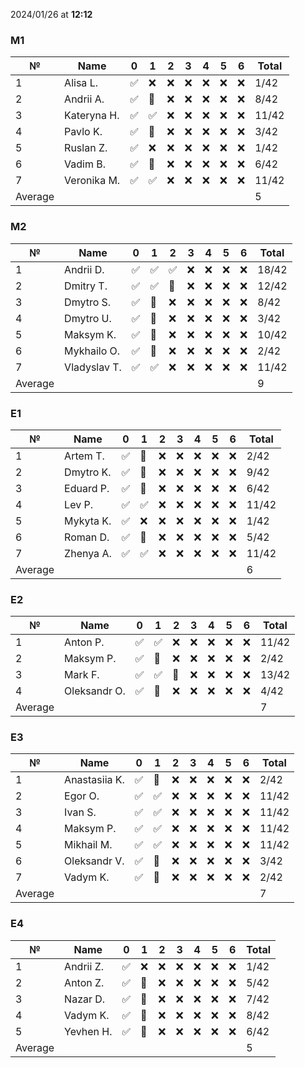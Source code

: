 2024/01/26 at **12:12**
### M1
|№|Name|0|1|2|3|4|5|6|Total|
|-----|-----|-----|-----|-----|-----|-----|-----|-----|-----|
|1|Alisa L.|✅|❌|❌|❌|❌|❌|❌|1/42|
|2|Andrii A.|✅|🔄|❌|❌|❌|❌|❌|8/42|
|3|Kateryna H.|✅|✅|❌|❌|❌|❌|❌|11/42|
|4|Pavlo K.|✅|🔄|❌|❌|❌|❌|❌|3/42|
|5|Ruslan Z.|✅|❌|❌|❌|❌|❌|❌|1/42|
|6|Vadim B.|✅|🔄|❌|❌|❌|❌|❌|6/42|
|7|Veronika M.|✅|✅|❌|❌|❌|❌|❌|11/42|
|Average|||||||||5|
### M2
|№|Name|0|1|2|3|4|5|6|Total|
|-----|-----|-----|-----|-----|-----|-----|-----|-----|-----|
|1|Andrii D.|✅|✅|✅|❌|❌|❌|❌|18/42|
|2|Dmitry T.|✅|✅|🔄|❌|❌|❌|❌|12/42|
|3|Dmytro S.|✅|🔄|❌|❌|❌|❌|❌|8/42|
|4|Dmytro U.|✅|🔄|❌|❌|❌|❌|❌|3/42|
|5|Maksym K.|✅|🔄|❌|❌|❌|❌|❌|10/42|
|6|Mykhailo O.|✅|🔄|❌|❌|❌|❌|❌|2/42|
|7|Vladyslav T.|✅|✅|❌|❌|❌|❌|❌|11/42|
|Average|||||||||9|
### E1
|№|Name|0|1|2|3|4|5|6|Total|
|-----|-----|-----|-----|-----|-----|-----|-----|-----|-----|
|1|Artem T.|✅|🔄|❌|❌|❌|❌|❌|2/42|
|2|Dmytro K.|✅|🔄|❌|❌|❌|❌|❌|9/42|
|3|Eduard P.|✅|🔄|❌|❌|❌|❌|❌|6/42|
|4|Lev P.|✅|✅|❌|❌|❌|❌|❌|11/42|
|5|Mykyta K.|✅|❌|❌|❌|❌|❌|❌|1/42|
|6|Roman D.|✅|🔄|❌|❌|❌|❌|❌|5/42|
|7|Zhenya A.|✅|✅|❌|❌|❌|❌|❌|11/42|
|Average|||||||||6|
### E2
|№|Name|0|1|2|3|4|5|6|Total|
|-----|-----|-----|-----|-----|-----|-----|-----|-----|-----|
|1|Anton P.|✅|✅|❌|❌|❌|❌|❌|11/42|
|2|Maksym P.|✅|🔄|❌|❌|❌|❌|❌|2/42|
|3|Mark F.|✅|✅|🔄|❌|❌|❌|❌|13/42|
|4|Oleksandr O.|✅|🔄|❌|❌|❌|❌|❌|4/42|
|Average|||||||||7|
### E3
|№|Name|0|1|2|3|4|5|6|Total|
|-----|-----|-----|-----|-----|-----|-----|-----|-----|-----|
|1|Anastasiia K.|✅|🔄|❌|❌|❌|❌|❌|2/42|
|2|Egor O.|✅|✅|❌|❌|❌|❌|❌|11/42|
|3|Ivan S.|✅|✅|❌|❌|❌|❌|❌|11/42|
|4|Maksym P.|✅|✅|❌|❌|❌|❌|❌|11/42|
|5|Mikhail M.|✅|✅|❌|❌|❌|❌|❌|11/42|
|6|Oleksandr V.|✅|🔄|❌|❌|❌|❌|❌|3/42|
|7|Vadym K.|✅|🔄|❌|❌|❌|❌|❌|2/42|
|Average|||||||||7|
### E4
|№|Name|0|1|2|3|4|5|6|Total|
|-----|-----|-----|-----|-----|-----|-----|-----|-----|-----|
|1|Andrii Z.|✅|❌|❌|❌|❌|❌|❌|1/42|
|2|Anton Z.|✅|🔄|❌|❌|❌|❌|❌|5/42|
|3|Nazar D.|✅|🔄|❌|❌|❌|❌|❌|7/42|
|4|Vadym K.|✅|🔄|❌|❌|❌|❌|❌|8/42|
|5|Yevhen H.|✅|🔄|❌|❌|❌|❌|❌|6/42|
|Average|||||||||5|
